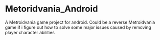 # Metoridvania_Android
A Metroidvania game project for android.
Could be a reverse Metroidvania game if i figure out how to solve some major issues caused by removing player character abilities
